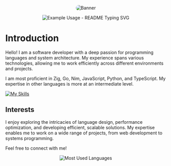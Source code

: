 <p align="center">
  <img src="https://files.catbox.moe/s3fwnn.svg" alt="Banner" style="border-radius: 15px; overflow: hidden;">
</p>

<p align="center">
   <img src="https://readme-typing-svg.demolab.com/?lines=Hi,+stalker!;I'm+ryznxx+as+a+indie+developer!;See+Below!&font=Fira%20Code&center=true&width=380&height=50&duration=4000&pause=1000" alt="Example Usage - README Typing SVG">
</p>

# Introduction

Hello! I am a software developer with a deep passion for programming languages and system architecture. My experience spans various technologies, allowing me to work efficiently across different environments and projects.

I am most proficient in Zig, Go, Nim, JavaScript, Python, and TypeScript. My expertise in other languages is more at an intermediate level.

[![My Skills](https://skillicons.dev/icons?i=js,html,css,ts,zig,nim,go,python)](https://skillicons.dev) 

## Interests
I enjoy exploring the intricacies of language design, performance optimization, and developing efficient, scalable solutions. My expertise enables me to work on a wide range of projects, from web development to systems programming.


Feel free to connect with me!

<p align="center">
  <img src="https://github-readme-stats.vercel.app/api/top-langs/?username=ryznxx&layout=compact&langs_count=10&theme=radical&hide=html,css" alt="Most Used Languages">
</p>

